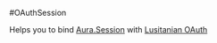 #OAuthSession

Helps you to bind [Aura.Session](https://github.com/auraphp/Aura.Session) with 
[Lusitanian OAuth](https://github.com/Lusitanian/PHPoAuthLib)
